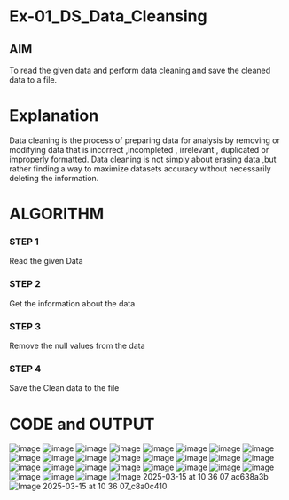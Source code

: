 # Ex-01_DS_Data_Cleansing


## AIM
To read the given data and perform data cleaning and save the cleaned data to a file. 

# Explanation
Data cleaning is the process of preparing data for analysis by removing or modifying data that is incorrect ,incompleted , irrelevant , duplicated or improperly formatted. 
Data cleaning is not simply about erasing data ,but rather finding a way to maximize datasets accuracy without necessarily deleting the information. 

# ALGORITHM
### STEP 1
Read the given Data
### STEP 2
Get the information about the data
### STEP 3
Remove the null values from the data
### STEP 4
Save the Clean data to the file

# CODE and OUTPUT
![image](https://github.com/user-attachments/assets/8f9b8657-8d76-49f3-8ffc-024ed544a1ef)
![image](https://github.com/user-attachments/assets/421f0102-756a-40b2-83b5-6eda2e3fab59)
![image](https://github.com/user-attachments/assets/f5b0d0df-6744-4216-805d-40405606792f)
![image](https://github.com/user-attachments/assets/415d3405-413b-4645-b6fe-9ccb0dc534d3)
![image](https://github.com/user-attachments/assets/f6c4e1b6-68c2-4877-8a3d-4655a559f0ed)
![image](https://github.com/user-attachments/assets/28e26c87-f72f-4ccc-9e54-709e4eea5a9d)
![image](https://github.com/user-attachments/assets/880ad98f-7178-4f01-98ce-770f74ba21bb)
![image](https://github.com/user-attachments/assets/b1ad797d-076b-42c0-966d-a399c4b306df)
![image](https://github.com/user-attachments/assets/37af81ac-b1d8-405c-a88e-6ffb7c0c653d)
![image](https://github.com/user-attachments/assets/5bf3d984-d287-469f-ba37-6657f2dcd955)
![image](https://github.com/user-attachments/assets/541692c0-b611-4885-b207-56387e0c0e68)
![image](https://github.com/user-attachments/assets/966c33df-5aa0-4eec-95b0-3b32ddc3a859)
![image](https://github.com/user-attachments/assets/44a48b2d-a5c1-4c46-926b-e463e4ec8ebe)
![image](https://github.com/user-attachments/assets/9006a27c-29f3-4282-a10e-7ef0b50d8a70)
![image](https://github.com/user-attachments/assets/772779e7-2042-41a8-ab43-1766cc316ea0)
![image](https://github.com/user-attachments/assets/2d5bc0e0-3b45-4d7c-9cc7-f4496ef8c672)
![image](https://github.com/user-attachments/assets/0fdcc54b-0ce6-4319-af93-5947b9c91879)
![image](https://github.com/user-attachments/assets/2ee37a27-d77a-4e2d-8635-abaf25888fa9)
![image](https://github.com/user-attachments/assets/016061cb-2a5f-4f38-ab6e-d3c762ca4d85)
![image](https://github.com/user-attachments/assets/03a748cb-8565-4c66-b9d0-59bd3e7add90)
![image](https://github.com/user-attachments/assets/1a41409e-6cba-4513-8826-689013f16e4e)
![image](https://github.com/user-attachments/assets/74e346c6-6bb5-438a-8cf7-62ca9eb960ca)
![image](https://github.com/user-attachments/assets/905786f6-d437-4bf5-bd70-d2d8fe7add6d)
![image](https://github.com/user-attachments/assets/4a89dea6-0214-4bb6-91b9-ef39df20a6d4)
![image](https://github.com/user-attachments/assets/8c40755a-57f2-448b-9887-55d2b17d75c7)
![image](https://github.com/user-attachments/assets/3bee9da7-1b3f-42fe-8052-11a679537a80)
![image](https://github.com/user-attachments/assets/03fb0fa3-2dfd-4398-aedf-30c5f16904e1)
![Image 2025-03-15 at 10 36 07_ac638a3b](https://github.com/user-attachments/assets/1a07669e-d75d-4458-9a1c-ff99875e7190)
![Image 2025-03-15 at 10 36 07_c8a0c410](https://github.com/user-attachments/assets/521f22c2-5f07-4d5e-a3ac-054ba48603da)














